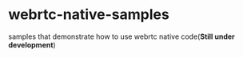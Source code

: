 # webrtc-native-samples
samples that demonstrate how to use webrtc native code(**Still under development**)
